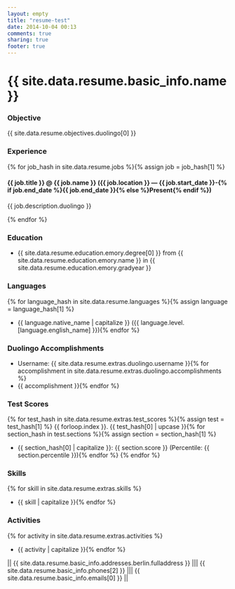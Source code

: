 ```yaml
---
layout: empty
title: "resume-test"
date: 2014-10-04 00:13
comments: true
sharing: true
footer: true
---
```


# **{{ site.data.resume.basic_info.name }}**

### **Objective**

{{ site.data.resume.objectives.duolingo[0] }}

### **Experience**

{% for job_hash in site.data.resume.jobs %}{% assign job = job_hash[1] %}
#### **{{ job.title }}** @ {{ job.name }} ({{ job.location }} — {{ job.start_date }}-{% if job.end_date %}{{ job.end_date }}{% else %}Present{% endif %})

{{ job.description.duolingo }}

{% endfor %}

### **Education**
* {{ site.data.resume.education.emory.degree[0] }} from {{ site.data.resume.education.emory.name }} in {{ site.data.resume.education.emory.gradyear }}

### **Languages**
{% for language_hash in site.data.resume.languages %}{% assign language = language_hash[1] %}
* {{ language.native_name | capitalize }} ({{ language.level.[language.english_name] }}){% endfor %}

### **Duolingo Accomplishments**
* Username: {{ site.data.resume.extras.duolingo.username }}{% for accomplishment in site.data.resume.extras.duolingo.accomplishments %}
* {{ accomplishment }}{% endfor %}

### **Test Scores**
{% for test_hash in site.data.resume.extras.test_scores %}{% assign test = test_hash[1] %}
 {{ forloop.index }}. {{ test_hash[0] | upcase }}{% for section_hash in test.sections %}{% assign section = section_hash[1] %}
  * {{ section_hash[0] | capitalize }}: {{ section.score }} (Percentile: {{ section.percentile }}){% endfor %}
{% endfor %}

### **Skills**
{% for skill in site.data.resume.extras.skills %}
* {{ skill | capitalize }}{% endfor %}

### **Activities**
{% for activity in site.data.resume.extras.activities %}
* {{ activity | capitalize }}{% endfor %}

|| {{ site.data.resume.basic_info.addresses.berlin.fulladdress }} ||| {{ site.data.resume.basic_info.phones[2] }} ||| {{ site.data.resume.basic_info.emails[0] }} ||

